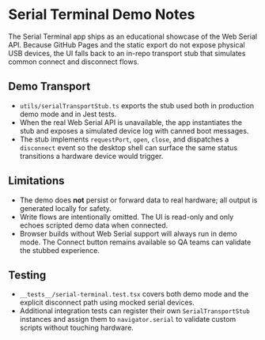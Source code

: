 # Serial Terminal Demo Notes

The Serial Terminal app ships as an educational showcase of the Web Serial API. Because GitHub Pages and the static export do not expose physical USB devices, the UI falls back to an in-repo transport stub that simulates common connect and disconnect flows.

## Demo Transport

- `utils/serialTransportStub.ts` exports the stub used both in production demo mode and in Jest tests.
- When the real Web Serial API is unavailable, the app instantiates the stub and exposes a simulated device log with canned boot messages.
- The stub implements `requestPort`, `open`, `close`, and dispatches a `disconnect` event so the desktop shell can surface the same status transitions a hardware device would trigger.

## Limitations

- The demo does **not** persist or forward data to real hardware; all output is generated locally for safety.
- Write flows are intentionally omitted. The UI is read-only and only echoes scripted demo data when connected.
- Browser builds without Web Serial support will always run in demo mode. The Connect button remains available so QA teams can validate the stubbed experience.

## Testing

- `__tests__/serial-terminal.test.tsx` covers both demo mode and the explicit disconnect path using mocked serial devices.
- Additional integration tests can register their own `SerialTransportStub` instances and assign them to `navigator.serial` to validate custom scripts without touching hardware.
